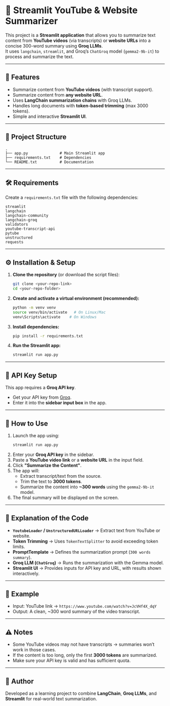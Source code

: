 
# 📜 Streamlit YouTube & Website Summarizer

This project is a **Streamlit application** that allows you to summarize text content from **YouTube videos** (via transcripts) or **website URLs** into a concise 300-word summary using **Groq LLMs**.  
It uses `langchain`, `streamlit`, and Groq’s `ChatGroq` model (`gemma2-9b-it`) to process and summarize the text.

---

## 🚀 Features
- Summarize content from **YouTube videos** (with transcript support).
- Summarize content from **any website URL**.
- Uses **LangChain summarization chains** with Groq LLMs.
- Handles long documents with **token-based trimming** (max 3000 tokens).
- Simple and interactive **Streamlit UI**.

---

## 📂 Project Structure
```
.
├── app.py              # Main Streamlit app
├── requirements.txt    # Dependencies
└── README.txt          # Documentation
```

---

## 🛠️ Requirements

Create a `requirements.txt` file with the following dependencies:

```
streamlit
langchain
langchain-community
langchain-groq
validators
youtube-transcript-api
pytube
unstructured
requests
```

---

## ⚙️ Installation & Setup

1. **Clone the repository** (or download the script files):
   ```bash
   git clone <your-repo-link>
   cd <your-repo-folder>
   ```

2. **Create and activate a virtual environment (recommended):**
   ```bash
   python -m venv venv
   source venv/bin/activate   # On Linux/Mac
   venv\Scripts\activate    # On Windows
   ```

3. **Install dependencies:**
   ```bash
   pip install -r requirements.txt
   ```

4. **Run the Streamlit app:**
   ```bash
   streamlit run app.py
   ```

---

## 🔑 API Key Setup
This app requires a **Groq API key**.

- Get your API key from [Groq](https://groq.com/).
- Enter it into the **sidebar input box** in the app.

---

## 📖 How to Use
1. Launch the app using:
   ```bash
   streamlit run app.py
   ```
2. Enter your **Groq API key** in the sidebar.
3. Paste a **YouTube video link** or a **website URL** in the input field.
4. Click **"Summarize the Content"**.
5. The app will:
   - Extract transcript/text from the source.
   - Trim the text to **3000 tokens**.
   - Summarize the content into **~300 words** using the `gemma2-9b-it` model.
6. The final summary will be displayed on the screen.

---

## 🧩 Explanation of the Code
- **`YoutubeLoader` / `UnstructuredURLLoader`** → Extract text from YouTube or website.
- **Token Trimming** → Uses `TokenTextSplitter` to avoid exceeding token limits.
- **PromptTemplate** → Defines the summarization prompt (`300 words summary`).
- **Groq LLM (`ChatGroq`)** → Runs the summarization with the Gemma model.
- **Streamlit UI** → Provides inputs for API key and URL, with results shown interactively.

---

## 📝 Example
- Input: YouTube link → `https://www.youtube.com/watch?v=JcVHf4X_dqY`
- Output: A clean, ~300 word summary of the video transcript.

---

## ⚠️ Notes
- Some YouTube videos may not have transcripts → summaries won’t work in those cases.
- If the content is too long, only the first **3000 tokens** are summarized.
- Make sure your API key is valid and has sufficient quota.

---

## 📌 Author
Developed as a learning project to combine **LangChain**, **Groq LLMs**, and **Streamlit** for real-world text summarization.

